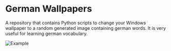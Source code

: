 # German Wallpapers

A repository that contains Python scripts to change your Windows wallpaper to a random generated image containing german words. It is very useful for learning german vocabulary.

![Example](https://github.com/ArthurSudbrackIbarra/German-Wallpapers/assets/69170322/08bfbb25-7ba6-4cfd-97f6-46ad11a459cf)

